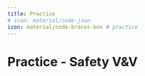 ```yaml
---
title: Practice
# icon: material/code-json
icon: material/code-braces-box # practice
---
```


 

# Practice - Safety V&V


